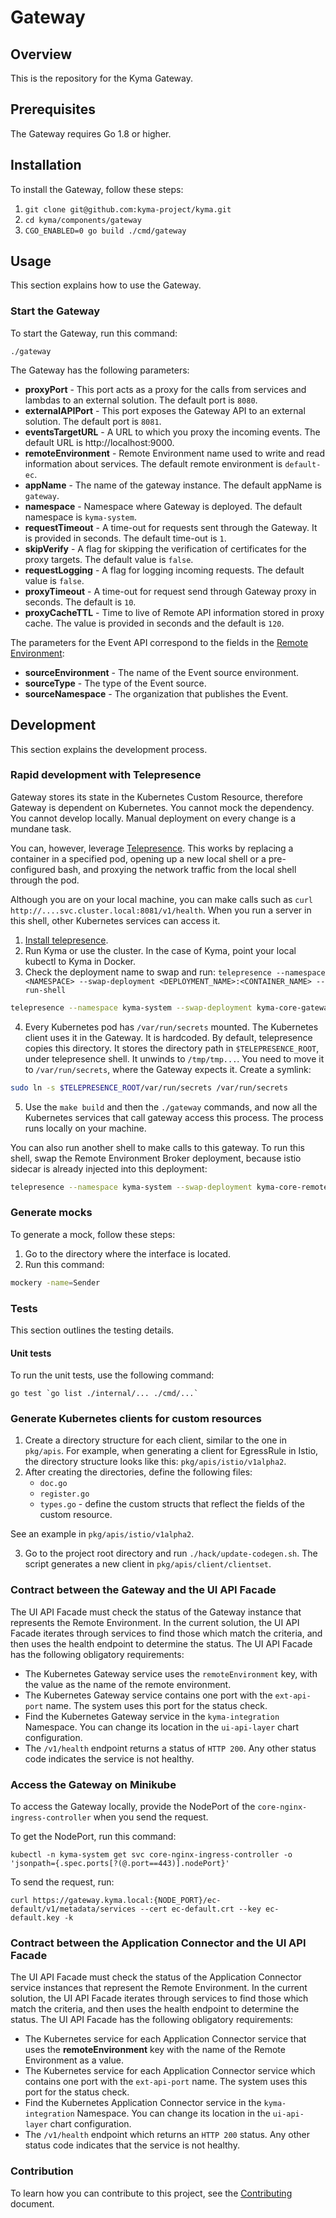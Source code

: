 # Gateway

## Overview

This is the repository for the Kyma Gateway.

## Prerequisites

The Gateway requires Go 1.8 or higher.

## Installation

To install the Gateway, follow these steps:

1. `git clone git@github.com:kyma-project/kyma.git`
1. `cd kyma/components/gateway`
1. `CGO_ENABLED=0 go build ./cmd/gateway`

## Usage

This section explains how to use the Gateway.

### Start the Gateway
To start the Gateway, run this command:

```
./gateway
```

The Gateway has the following parameters:
- **proxyPort** - This port acts as a proxy for the calls from services and lambdas to an external solution. The default port is `8080`.
- **externalAPIPort** - This port exposes the Gateway API to an external solution. The default port is `8081`.
- **eventsTargetURL** - A URL to which you proxy the incoming events. The default URL is http://localhost:9000.
- **remoteEnvironment** - Remote Environment name used to write and read information about services. The default remote environment is `default-ec`.
- **appName** - The name of the gateway instance. The default appName is `gateway`.
- **namespace** - Namespace where Gateway is deployed. The default namespace is `kyma-system`.
- **requestTimeout** - A time-out for requests sent through the Gateway. It is provided in seconds. The default time-out is `1`.
- **skipVerify** - A flag for skipping the verification of certificates for the proxy targets. The default value is `false`.
- **requestLogging** - A flag for logging incoming requests. The default value is `false`.
- **proxyTimeout** - A time-out for request send through Gateway proxy in seconds. The default is `10`.
- **proxyCacheTTL** - Time to live of Remote API information stored in proxy cache. The value is provided in seconds and the default is `120`.

The parameters for the Event API correspond to the fields in the [Remote Environment](https://github.com/kyma-project/kyma/blob/master/docs/application-connector/docs/040-remote-evironment-custom-resource.md):

- **sourceEnvironment** - The name of the Event source environment.
- **sourceType** - The type of the Event source.
- **sourceNamespace** - The organization that publishes the Event.

## Development

This section explains the development process.

### Rapid development with Telepresence

Gateway stores its state in the Kubernetes Custom Resource, therefore Gateway is dependent on Kubernetes. You cannot mock the dependency. You cannot develop locally. Manual deployment on every change is a mundane task.

You can, however, leverage [Telepresence](https://www.telepresence.io/). This works by replacing a container in a specified pod, opening up a new local shell or a pre-configured bash, and proxying the network traffic from the local shell through the pod.

Although you are on your local machine, you can make calls such as `curl http://....svc.cluster.local:8081/v1/health`. When you run a server in this shell, other Kubernetes services can access it.

1. [Install telepresence](https://www.telepresence.io/reference/install).
2. Run Kyma or use the cluster. In the case of Kyma, point your local kubectl to Kyma in Docker.
3. Check the deployment name to swap and run: `telepresence --namespace <NAMESPACE> --swap-deployment <DEPLOYMENT_NAME>:<CONTAINER_NAME> --run-shell`
```bash
telepresence --namespace kyma-system --swap-deployment kyma-core-gateway:gateway --run-shell
```
4. Every Kubernetes pod has `/var/run/secrets` mounted. The Kubernetes client uses it in the Gateway. It is hardcoded. By default, telepresence copies this directory. It stores the directory path in `$TELEPRESENCE_ROOT`, under telepresence shell. It unwinds to `/tmp/tmp...`. You need to move it to `/var/run/secrets`, where the Gateway expects it. Create a symlink:
 ```bash
sudo ln -s $TELEPRESENCE_ROOT/var/run/secrets /var/run/secrets
```
5. Use the `make build` and then the `./gateway` commands, and now all the Kubernetes services that call gateway access this process. The process runs locally on your machine.

You can also run another shell to make calls to this gateway. To run this shell, swap the Remote Environment Broker deployment, because istio sidecar is already injected into this deployment:
```bash
telepresence --namespace kyma-system --swap-deployment kyma-core-remote-environment-broker:reb --run-shell
```

### Generate mocks

To generate a mock, follow these steps:

1. Go to the directory where the interface is located.
2. Run this command:
```sh
mockery -name=Sender
```

### Tests

This section outlines the testing details.

#### Unit tests

To run the unit tests, use the following command:

```
go test `go list ./internal/... ./cmd/...`
```
### Generate Kubernetes clients for custom resources

1. Create a directory structure for each client, similar to the one in `pkg/apis`. For example, when generating a client for EgressRule in Istio, the directory structure looks like this: `pkg/apis/istio/v1alpha2`.
2. After creating the directories, define the following files:
    - `doc.go`
    - `register.go`
    - `types.go` - define the custom structs that reflect the fields of the custom resource.

See an example in `pkg/apis/istio/v1alpha2`.

3. Go to the project root directory and run `./hack/update-codegen.sh`. The script generates a new client in `pkg/apis/client/clientset`.


### Contract between the Gateway and the UI API Facade

The UI API Facade must check the status of the Gateway instance that represents the Remote Environment.
In the current solution, the UI API Facade iterates through services to find those which match the criteria, and then uses the health endpoint to determine the status.
The UI API Facade has the following obligatory requirements:
- The Kubernetes Gateway service uses the `remoteEnvironment` key, with the value as the name of the remote environment.
- The Kubernetes Gateway service contains one port with the `ext-api-port` name. The system uses this port for the status check.
- Find the Kubernetes Gateway service in the `kyma-integration` Namespace. You can change its location in the `ui-api-layer` chart configuration.
- The `/v1/health` endpoint returns a status of `HTTP 200`. Any other status code indicates the service is not healthy.

### Access the Gateway on Minikube

To access the Gateway locally, provide the NodePort of the `core-nginx-ingress-controller` when you send the request.

To get the NodePort, run this command:

```
kubectl -n kyma-system get svc core-nginx-ingress-controller -o 'jsonpath={.spec.ports[?(@.port==443)].nodePort}'
```

To send the request, run:

```
curl https://gateway.kyma.local:{NODE_PORT}/ec-default/v1/metadata/services --cert ec-default.crt --key ec-default.key -k
```


### Contract between the Application Connector and the UI API Facade

The UI API Facade must check the status of the Application Connector service instances that represent the Remote Environment.
In the current solution, the UI API Facade iterates through services to find those which match the criteria, and then uses the health endpoint to determine the status.
The UI API Facade has the following obligatory requirements:
- The Kubernetes service for each Application Connector service that uses the **remoteEnvironment** key with the name of the Remote Environment as a value.
- The Kubernetes service for each Application Connector service which contains one port with the `ext-api-port` name. The system uses this port for the status check.
- Find the Kubernetes Application Connector service in the `kyma-integration` Namespace. You can change its location in the `ui-api-layer` chart configuration.
- The `/v1/health` endpoint which returns an `HTTP 200` status. Any other status code indicates that the service is not healthy.

### Contribution

To learn how you can contribute to this project, see the [Contributing](/CONTRIBUTING.md) document.
